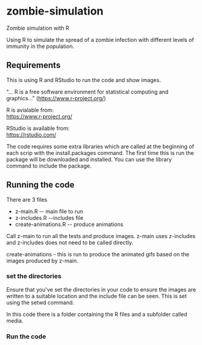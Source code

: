 # zombie-simulation
Zombie simulation with R

Using R to simulate the spread of a zombie infection with different levels of immunity in the population.   

## Requirements  
This is using R and RStudio to run the code and show images.

"... R is a free software environment for statistical computing and graphics..." (https://www.r-project.org/)

R is avialable from:  
https://www.r-project.org/

RStudio is available from:  
https://rstudio.com/  

The code requires some extra libraries which are called at the beginning of each scrip with the install.packages command. The first time this is run the package will be downloaded and installed. You can use the library command to include the package. 

## Running the code 

There are 3 files  
* z-main.R  -- main file to run
* z-includes.R --includes file
* create-animations.R  -- produce animations

Call z-main to run all the tests and produce images.  z-main uses z-includes and z-includes does not need to be called directly.  

create-animations - this is run to produce the animated gifs based on the images produced by z-main.

### set the directories 

Ensure that you've set the directories in your code to ensure the images are written to a suitable location and the include file can be seen. This is set using the setwd command.

In this code there is a folder containing the R files and a subfolder called media. 

### Run the code  



<code>
</code>
